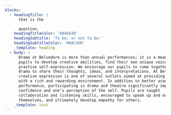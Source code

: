 ```yaml
---
blocks:
  - headingTitle: |
      that is the 

      question.
    headingTitleColor: '#046A38'
    headingSubtitle: 'To be, or not to be:'
    headingSubtitleColor: '#6AC45B'
    _template: heading
  - body: >
      Drama at Belvedere is more than annual performances; it is a means for our
      pupils to develop creative abilities, find their own unique voices, and
      practise self-expression. We encourage our pupils to come together through
      drama to share their thoughts, ideas, and interpretations. At Belvedere,
      creative expression is one of several outlets aimed at providing pupils
      with a rich and rewarding environment. In addition to better academic
      performance, participating in drama and theatre significantly improves
      confidence and one’s perception of the self. Pupils are taught
      collaboration and listening skills, encouraged to speak up and express
      themselves, and ultimately develop empathy for others.
    _template: text
---
```



